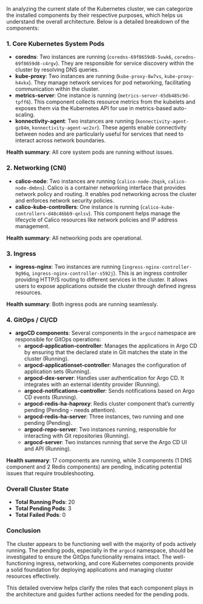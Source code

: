 In analyzing the current state of the Kubernetes cluster, we can categorize the installed components by their respective purposes, which helps us understand the overall architecture. Below is a detailed breakdown of the components:

### 1. Core Kubernetes System Pods
- **coredns**: Two instances are running (`coredns-69f8659d8-5vwk6`, `coredns-69f8659d8-c4rgv`). They are responsible for service discovery within the cluster by resolving DNS queries.
- **kube-proxy**: Two instances are running (`kube-proxy-8w7vs`, `kube-proxy-h4vkx`). They manage network services for pod networking, facilitating communication within the cluster.
- **metrics-server**: One instance is running (`metrics-server-65db485c9d-tpff6`). This component collects resource metrics from the kubelets and exposes them via the Kubernetes API for use in metrics-based auto-scaling.
- **konnectivity-agent**: Two instances are running (`konnectivity-agent-gz84m`, `konnectivity-agent-wc2xr`). These agents enable connectivity between nodes and are particularly useful for services that need to interact across network boundaries.

**Health summary**: All core system pods are running without issues.

### 2. Networking (CNI)
- **calico-node**: Two instances are running (`calico-node-2bqsk`, `calico-node-dmbns`). Calico is a container networking interface that provides network policy and routing. It enables pod networking across the cluster and enforces network security policies.
- **calico-kube-controllers**: One instance is running (`calico-kube-controllers-d48c46bb9-qnlsv`). This component helps manage the lifecycle of Calico resources like network policies and IP address management.

**Health summary**: All networking pods are operational.

### 3. Ingress
- **ingress-nginx**: Two instances are running (`ingress-nginx-controller-9g96q`, `ingress-nginx-controller-s592j`). This is an ingress controller providing HTTP/S routing to different services in the cluster. It allows users to expose applications outside the cluster through defined ingress resources.

**Health summary**: Both ingress pods are running seamlessly.

### 4. GitOps / CI/CD
- **argoCD components**: Several components in the `argocd` namespace are responsible for GitOps operations:
  - **argocd-application-controller**: Manages the applications in Argo CD by ensuring that the declared state in Git matches the state in the cluster (Running).
  - **argocd-applicationset-controller**: Manages the configuration of application sets (Running).
  - **argocd-dex-server**: Handles user authentication for Argo CD. It integrates with an external identity provider (Running).
  - **argocd-notifications-controller**: Sends notifications based on Argo CD events (Running).
  - **argocd-redis-ha-haproxy**: Redis cluster component that’s currently pending (Pending - needs attention).
  - **argocd-redis-ha-server**: Three instances, two running and one pending (Pending).
  - **argocd-repo-server**: Two instances running, responsible for interacting with Git repositories (Running).
  - **argocd-server**: Two instances running that serve the Argo CD UI and API (Running).

**Health summary**: 17 components are running, while 3 components (1 DNS component and 2 Redis components) are pending, indicating potential issues that require troubleshooting.

### Overall Cluster State
- **Total Running Pods**: 20
- **Total Pending Pods**: 3
- **Total Failed Pods**: 0

### Conclusion
The cluster appears to be functioning well with the majority of pods actively running. The pending pods, especially in the `argocd` namespace, should be investigated to ensure the GitOps functionality remains intact. The well-functioning ingress, networking, and core Kubernetes components provide a solid foundation for deploying applications and managing cluster resources effectively. 

This detailed overview helps clarify the roles that each component plays in the architecture and guides further actions needed for the pending pods.